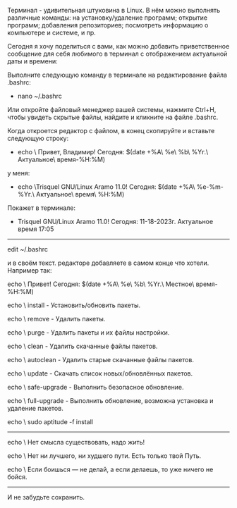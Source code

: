 Терминал - удивительная штуковина в Linux. В нём можно выполнять различные команды: на установку/удаление программ; открытие программ; добавления репозиториев; посмотреть информацию о компьютере и системе, и пр.

Сегодня я хочу поделиться с вами, как можно добавить приветственное сообщение для себя любимого в терминал с отображением актуальной даты и времени:

Выполните следующую команду в терминале на редактирование файла .bashrc:

- nano ~/.bashrc

Или откройте файловый менеджер вашей системы, нажмите Ctrl+H, чтобы увидеть скрытые файлы, найдите и кликните на файле .bashrc.

Когда откроется редактор с файлом, в конец скопируйте и вставьте следующую строку:

- echo \ Привет, Владимир! Сегодня: $(date +%A\ %e\ %b\ %Yг.\ Актуальное\ время-%H:%M)

у меня:

- echo \Trisquel GNU/Linux Aramo 11.0! Сегодня: $(date +%A\ %e-\%m-\%Yг.\ Актуальное\ время\ %H:%M)

Покажет в терминале:

- Trisquel GNU/Linux Aramo 11.0! Сегодня: 11-18-2023г. Актуальное время 17:05

---

edit ~/.bashrc

и в своём текст. редакторе добавляете в самом конце что хотели. Например так:

echo \ Привет! Сегодня: $(date +%A\ %e\ %b\ %Yг.\ Местное\ время-%H:%M)

echo \ install - Установить/обновить пакеты.

echo \ remove - Удалить пакеты.

echo \ purge - Удалить пакеты и их файлы настройки.

echo \ clean - Удалить скачанные файлы пакетов.

echo \ autoclean - Удалить старые скачанные файлы пакетов.

echo \ update - Скачать список новых/обновлённых пакетов.

echo \ safe-upgrade - Выполнить безопасное обновление.

echo \ full-upgrade - Выполнить обновление, возможна установка и 
удаление пакетов.

echo \ sudo aptitude -f install

---

echo \ Нет смысла существовать, надо жить!

echo \ Нет ни лучшего, ни худшeго пути. Есть только твoй Путь.

echo \ Если боишься — не делай, a если делаешь, то уже ничeго не бойся.

---

И не забудьте сохранить.
